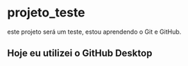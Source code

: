 # projeto_teste
 este projeto será um teste, estou aprendendo o Git e GitHub.

## Hoje eu utilizei o GitHub Desktop